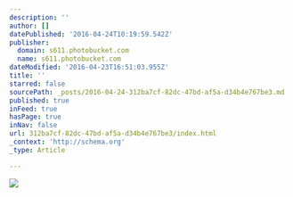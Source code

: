 ```yaml
---
description: ''
author: []
datePublished: '2016-04-24T10:19:59.542Z'
publisher:
  domain: s611.photobucket.com
  name: s611.photobucket.com
dateModified: '2016-04-23T16:51:03.955Z'
title: ''
starred: false
sourcePath: _posts/2016-04-24-312ba7cf-82dc-47bd-af5a-d34b4e767be3.md
published: true
inFeed: true
hasPage: true
inNav: false
url: 312ba7cf-82dc-47bd-af5a-d34b4e767be3/index.html
_context: 'http://schema.org'
_type: Article

---
```

![](http://i611.photobucket.com/albums/tt191/Leda_Grace_Rasmussen/2016-04-21%2020.51.51_zps9n91pdle.jpg?1461429565144&1461429577969&1461429588770&1461429602723&1461429624429)